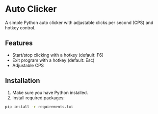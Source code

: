# Auto Clicker

A simple Python auto clicker with adjustable clicks per second (CPS) and hotkey control.

## Features
- Start/stop clicking with a hotkey (default: F6)
- Exit program with a hotkey (default: Esc)
- Adjustable CPS

## Installation
1. Make sure you have Python installed.
2. Install required packages:
```bash
pip install -r requirements.txt
```